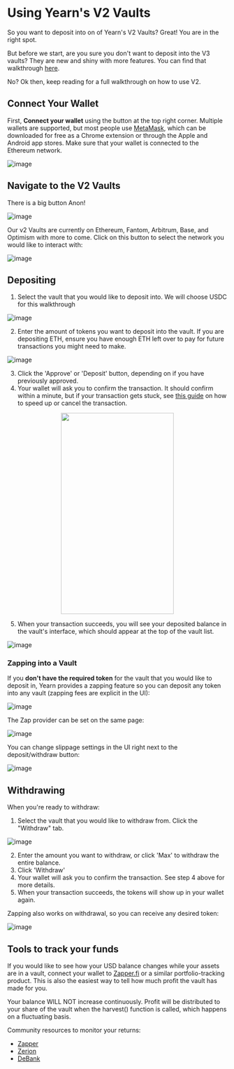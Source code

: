 # Using Yearn's V2 Vaults

So you want to deposit into on of Yearn's V2 Vaults? Great! You are in the right spot.

But before we start, are you sure you don't want to deposit into the V3 vaults? They are new and shiny with more features. You can find that walkthrough [here](using-yearn-v3).

No? Ok then, keep reading for a full walkthrough on how to use V2.

## Connect Your Wallet

First, **Connect your wallet** using the button at the top right corner. Multiple wallets are supported, but most people use [MetaMask](https://metamask.io/), which can be downloaded for free as a Chrome extension or through the Apple and Android app stores. Make sure that your wallet is connected to the Ethereum network.

![image](/img/guides/using-yearn/v2/image1.png)

## Navigate to the V2 Vaults

There is a big button Anon!

![image](/img/guides/using-yearn/v2/image2.png)

Our v2 Vaults are currently on Ethereum, Fantom, Arbitrum, Base, and Optimism with more to come. Click on this button to select the network you would like to interact with:

![image](/img/guides/using-yearn/v2/image3.png)

## Depositing

1. Select the vault that you would like to deposit into. We will choose USDC for this walkthrough

![image](/img/guides/using-yearn/v2/image3_5.png)

2. Enter the amount of tokens you want to deposit into the vault. If you are depositing ETH, ensure you have enough ETH left over to pay for future transactions you might need to make.

![image](/img/guides/using-yearn/v2/image4.png)

3. Click the 'Approve' or 'Deposit' button, depending on if you have previously approved.
4. Your wallet will ask you to confirm the transaction. It should confirm within a minute, but if your transaction gets stuck, see [this guide](https://metamask.zendesk.com/hc/en-us/articles/360015489251-How-to-Speed-Up-or-Cancel-a-Pending-Transaction) on how to speed up or cancel the transaction.

<p align="center">
  <img width="258.75" height=" 459.75" src="/img/guides/using-yearn/v2/metamask-confirm.png" className="topRightImg"/>
</p>

5. When your transaction succeeds, you will see your deposited balance in the vault's interface, which should appear at the top of the vault list.

![image](/img/guides/using-yearn/v2/image6.png)

### Zapping into a Vault

If you **don't have the required token** for the vault that you would like to deposit in, Yearn provides a zapping feature so you can deposit any token into any vault (zapping fees are explicit in the UI):

![image](/img/guides/using-yearn/v2/image8.png)

The Zap provider can be set on the same page:

![image](/img/guides/using-yearn/v2/image9.png)

You can change slippage settings in the UI right next to the deposit/withdraw button:

![image](/img/guides/using-yearn/v2/image11.png)

## Withdrawing

When you're ready to withdraw:

1. Select the vault that you would like to withdraw from. Click the "Withdraw" tab.

![image](/img/guides/using-yearn/v2/image7.png)

2. Enter the amount you want to withdraw, or click 'Max' to withdraw the entire balance.
3. Click 'Withdraw'
4. Your wallet will ask you to confirm the transaction. See step 4 above for more details.
5. When your transaction succeeds, the tokens will show up in your wallet again.

Zapping also works on withdrawal, so you can receive any desired token:

![image](/img/guides/using-yearn/v2/image10.png)

## Tools to track your funds

If you would like to see how your USD balance changes while your assets are in a vault, connect your wallet to [Zapper.fi](https://zapper.fi) or a similar portfolio-tracking product. This is also the easiest way to tell how much profit the vault has made for you.

Your balance WILL NOT increase continuously. Profit will be distributed to your share of the vault when the harvest() function is called, which happens on a fluctuating basis.

Community resources to monitor your returns:

- [Zapper](https://zapper.fi/)
- [Zerion](https://app.zerion.io/)
- [DeBank](https://debank.com/)
